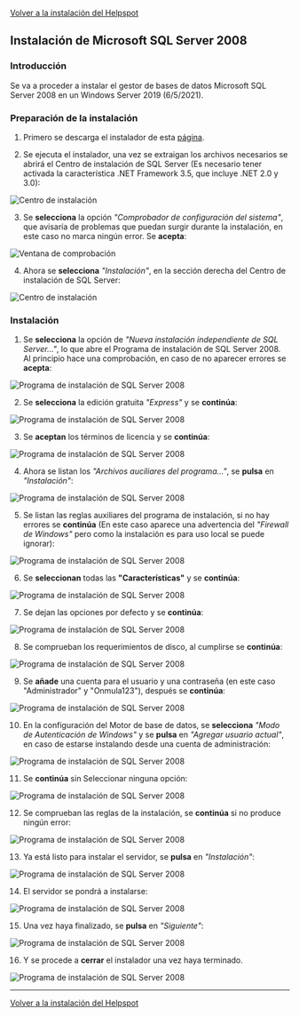 [Volver a la instalación del Helpspot](index.md)

## Instalación de Microsoft SQL Server 2008

### Introducción

Se va a proceder a instalar el gestor de bases de datos Microsoft SQL Server 2008 en un Windows Server 2019 (6/5/2021).

### Preparación de la instalación

1. Primero se descarga el instalador de esta [página](https://www.microsoft.com/es-es/download/details.aspx?id=1695).


2. Se ejecuta el instalador, una vez se extraigan los archivos necesarios se abrirá el Centro de instalación de SQL Server (Es necesario tener activada la característica .NET Framework 3.5, que incluye .NET 2.0 y 3.0):

![Centro de instalación](imgsql/instalador1.png)

3. Se __selecciona__ la opción _"Comprobador de configuración del sistema"_, que avisaría de problemas que puedan surgir durante la instalación, en este caso no marca ningún error. Se **acepta**:

![Ventana de comprobación](imgsql/comprobador.png)

4. Ahora se __selecciona__ _"Instalación"_, en la sección derecha del Centro de instalación de SQL Server:

![Centro de instalación](imgsql/instalador2.png)

### Instalación

1. Se __selecciona__ la opción de _"Nueva instalación independiente de SQL Server..."_, lo que abre el Programa de instalación de SQL Server 2008. Al principio hace una comprobación, en caso de no aparecer errores se __acepta__:

![Programa de instalación de SQL Server 2008](imgsql/instalador3.png)

2. Se __selecciona__ la edición gratuita _"Express"_ y se __continúa__:

![Programa de instalación de SQL Server 2008](imgsql/instalador4.png)

3. Se __aceptan__ los términos de licencia y se __continúa__:

![Programa de instalación de SQL Server 2008](imgsql/instalador5.png)

4. Ahora se listan los _"Archivos auciliares del programa..."_, se __pulsa__ en _"Instalación"_:

![Programa de instalación de SQL Server 2008](imgsql/instalador6.png)

5. Se listan las reglas auxiliares del programa de instalación, si no hay errores se __continúa__ (En este caso aparece una advertencia del _"Firewall de Windows"_ pero como la instalación es para uso local se puede ignorar):

![Programa de instalación de SQL Server 2008](imgsql/instalador7.png)

6. Se __seleccionan__ todas las __"Características"__ y se __continúa__:

![Programa de instalación de SQL Server 2008](imgsql/instalador8.png)

7. Se dejan las opciones por defecto y se __continúa__:

![Programa de instalación de SQL Server 2008](imgsql/instalador9.png)

8. Se comprueban los requerimientos de disco, al cumplirse se __continúa__:

![Programa de instalación de SQL Server 2008](imgsql/instalador10.png)

9. Se __añade__ una cuenta para el usuario y una contraseña (en este caso "Administrador" y "Onmula123"), después se __continúa__:

![Programa de instalación de SQL Server 2008](imgsql/ins11.png)

10. En la configuración del Motor de base de datos, se __selecciona__ _"Modo de Autenticación de Windows"_ y se __pulsa__ en _"Agregar usuario actual"_, en caso de estarse instalando desde una cuenta de administración:

![Programa de instalación de SQL Server 2008](imgsql/ins12.png)

11. Se __continúa__ sin Seleccionar ninguna opción:

![Programa de instalación de SQL Server 2008](imgsql/ins13.png)

12. Se comprueban las reglas de la instalación, se __continúa__ si no produce ningún error:

![Programa de instalación de SQL Server 2008](imgsql/ins14.png)

13. Ya está listo para instalar el servidor, se __pulsa__ en _"Instalación"_:

![Programa de instalación de SQL Server 2008](imgsql/ins15.png)

14. El servidor se pondrá a instalarse:

![Programa de instalación de SQL Server 2008](imgsql/ins16.png)

15. Una vez haya finalizado, se __pulsa__ en _"Siguiente"_:

![Programa de instalación de SQL Server 2008](imgsql/ins17.png)

16. Y se procede a __cerrar__ el instalador una vez haya terminado.

![Programa de instalación de SQL Server 2008](imgsql/ins18.png)

---
[Volver a la instalación del Helpspot](index.md)
